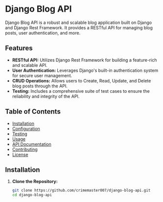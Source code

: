 # Django Blog API

Django Blog API is a robust and scalable blog application built on Django and Django Rest Framework. It provides a RESTful API for managing blog posts, user authentication, and more.

## Features

- **RESTful API:** Utilizes Django Rest Framework for building a feature-rich and scalable API.
- **User Authentication:** Leverages Django's built-in authentication system for secure user management.
- **CRUD Operations:** Allows users to Create, Read, Update, and Delete blog posts through the API.
- **Testing:** Includes a comprehensive suite of test cases to ensure the reliability and integrity of the API.

## Table of Contents

- [Installation](#installation)
- [Configuration](#configuration)
- [Testing](#testing)
- [Usage](#usage)
- [API Documentation](#api-documentation)
- [Contributing](#contributing)
- [License](#license)

## Installation

1. **Clone the Repository:**

   ```bash
   git clone https://github.com/crimemaster007/django-blog-api.git
   cd django-blog-api
